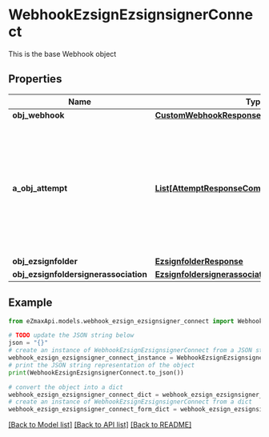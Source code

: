 # WebhookEzsignEzsignsignerConnect

This is the base Webhook object

## Properties

Name | Type | Description | Notes
------------ | ------------- | ------------- | -------------
**obj_webhook** | [**CustomWebhookResponse**](CustomWebhookResponse.md) |  | 
**a_obj_attempt** | [**List[AttemptResponseCompound]**](AttemptResponseCompound.md) | An array containing details of previous attempts that were made to deliver the message. The array is empty if it&#39;s the first attempt. | 
**obj_ezsignfolder** | [**EzsignfolderResponse**](EzsignfolderResponse.md) |  | [optional] 
**obj_ezsignfoldersignerassociation** | [**EzsignfoldersignerassociationResponseCompound**](EzsignfoldersignerassociationResponseCompound.md) |  | 

## Example

```python
from eZmaxApi.models.webhook_ezsign_ezsignsigner_connect import WebhookEzsignEzsignsignerConnect

# TODO update the JSON string below
json = "{}"
# create an instance of WebhookEzsignEzsignsignerConnect from a JSON string
webhook_ezsign_ezsignsigner_connect_instance = WebhookEzsignEzsignsignerConnect.from_json(json)
# print the JSON string representation of the object
print(WebhookEzsignEzsignsignerConnect.to_json())

# convert the object into a dict
webhook_ezsign_ezsignsigner_connect_dict = webhook_ezsign_ezsignsigner_connect_instance.to_dict()
# create an instance of WebhookEzsignEzsignsignerConnect from a dict
webhook_ezsign_ezsignsigner_connect_form_dict = webhook_ezsign_ezsignsigner_connect.from_dict(webhook_ezsign_ezsignsigner_connect_dict)
```
[[Back to Model list]](../README.md#documentation-for-models) [[Back to API list]](../README.md#documentation-for-api-endpoints) [[Back to README]](../README.md)


